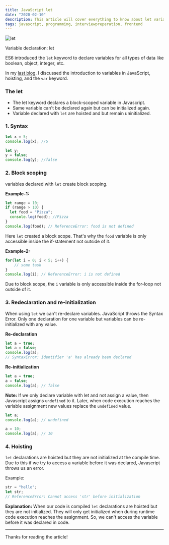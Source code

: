 ```yaml
---
title: JavaScript let
date: "2020-02-10"
description: This article will cover everything to know about let variable declaration in JavaScript
tags: javascript, programming, interviewpreperation, frontend
---
```


![let](/images/let.png)

Variable declaration: let

ES6 introduced the `let` keyword to declare variables for all types of data like boolean, object, integer, etc.

In my [last blog](/posts/var), I discussed the introduction to variables in JavaScript, hoisting, and the `var` keyword.

### The let

- The let keyword declares a block-scoped variable in Javascript.
- Same variable can't be declared again but can be initialized again.
- Variable declared with `let` are hoisted and but remain uninitialized.

### 1. Syntax

```javascript
let x = 5;
console.log(x); //5

let y;
y = false;
console.log(y); //false
```

### 2. Block scoping

variables declared with `let` create block scoping.

**Example-1:**

```javascript
let range = 10;
if (range > 10) {
  let food = "Pizza";
  console.log(food); //Pizza
}
console.log(food); // ReferenceError: food is not defined
```

Here `let` created a block scope. That's why the `food` variable is only accessible inside the if-statement not outside of it.

**Example-2:**

```javascript
for(let i = 0; i < 5; i++) {
    // some task
}
console.log(i); // ReferenceError: i is not defined
```

Due to block scope, the `i` variable is only accessible inside the for-loop not outside of it.

### 3. Redeclaration and re-initialization

When using `let` we can't re-declare variables. JavaScript throws the Syntax Error. Only one declaration for one variable but variables can be re-initialized with any value.

**Re-declaration**

```javascript
let a = true;
let a = false;
console.log(a); 
// SyntaxError: Identifier 'a' has already been declared
```

**Re-initialization**

```javascript
let a = true;
a = false;
console.log(a); // false
```

**Note:** If we only declare variable with let and not assign a value, then Javascript assigns `undefined` to it. Later, when code execution reaches the variable assignment new values replace the `undefined` value.

```javascript
let a;
console.log(a); // undefined

a = 10;
console.log(a); // 10
```

### 4. Hoisting

`let` declarations are hoisted but they are not initialized at the compile time. Due to this if we try to access a variable before it was declared, Javascript throws us an error.

Example:

```javascript
str = "hello";
let str;
// ReferenceError: Cannot access 'str' before initialization
```

**Explanation:**
When our code is compiled `let` declarations are hoisted but they are not initialized. They will only get initialized when during runtime code execution reaches the assignment. So, we can't access the variable before it was declared in code.

----------------------------------------------------------------------------

Thanks for reading the article!